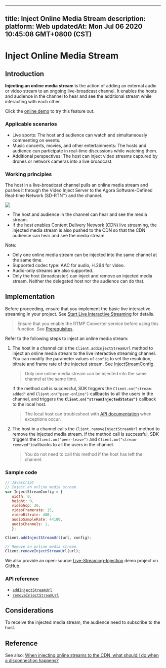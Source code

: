 
---
title: Inject Online Media Stream
description: 
platform: Web
updatedAt: Mon Jul 06 2020 10:45:08 GMT+0800 (CST)
---
# Inject Online Media Stream
## Introduction

**Injecting an online media stream** is the action of adding an external audio or video stream to an ongoing live-broadcast channel. It enables the hosts and audience in the channel to hear and see the additional stream while interacting with each other.


<div class="alert info">Click the <a href="https://webdemo.agora.io/agora-web-showcase/examples/Agora-Interactive-Broadcasting-Live-Streaming-Injection-Web/">online demo</a> to try this feature out.</div>

### Applicable scenarios

- Live sports: The host and audience can watch and simultaneously commenting on events.
- Music concerts, movies, and other entertainments: The hosts and audience can participate in real-time discussions while watching them.
- Additional perspectives: The host can inject video streams captured by drones or network cameras into a live broadcast.

### Working principles

The host in a live-broadcast channel pulls an online media stream and pushes it through the Video Inject Server to the Agora Software-Defined Real-time Network (SD-RTN™) and the channel.

![](https://web-cdn.agora.io/docs-files/1576059890625)

- The host and audience in the channel can hear and see the media stream.
- If the host enables Content Delivery Network (CDN) live streaming, the injected media stream is also pushed to the CDN so that the CDN audience can hear and see the media stream.

<div class="alert note">Note:
	<ul><li>Only one online media stream can be injected into the same channel at the same time.</li>
		<li>Supported codec type: AAC for audio, H.264 for video.</li>
		<li>Audio-only streams are also supported.</li>
		<li>Only the host (broadcaster) can inject and remove an injected media stream. Neither the delegated host nor the audience can do that.</li>
	</ul>
</div>

## Implementation

Before proceeding, ensure that you implement the basic live interactive streaming in your project. See [Start Live Interactive Streaming](../../en/Audio%20Broadcast/start_live_web.md) for details.

> Ensure that you enable the RTMP Converter service before using this function. See [Prerequisites](../../en/Audio%20Broadcast/cdn_streaming_web.md).

Refer to the following steps to inject an online media stream:

1. The host in a channel calls the `Client.addInjectStreamUrl` method to inject an online media stream to the live interactive streaming channel. You can modify the parameter values of `config` to set the resolution, bitrate and frame rate of the injected stream. See [InjectStreamConfig](https://docs.agora.io/en/Audio%20Broadcast/API%20Reference/web/interfaces/agorartc.injectstreamconfig.html).
	> Only one online media stream can be injected into the same channel at the same time.

	If the method call is successful, SDK triggers the `Client.on("stream-added"` and `Client.on("peer-online")` callbacks to all the users in the channel, and triggers the **`Client.on("streamInjectedStatus")`** callback to the local host.
	> The local host can troubleshoot with [API documentation](https://docs.agora.io/en/Audio%20Broadcast/API%20Reference/web/interfaces/agorartc.client.html#on) when exceptions occur.
	
2. The host in a channel calls the `Client.removeInjectStreamUrl` method to remove the injected media stream.
	If the method call is successful, SDK triggers the `Client.on("peer-leave")` and `Client.on("stream-removed")`callbacks to all the users in the channel.
	> You do not need to call this method if the host has left the channel.


### Sample code

```javascript
// Javascript
// Inject an online media stream.
var InjectStreamConfig = {
   width: 0,
   height: 0,
   videoGop: 30,
   videoFramerate: 15,
   videoBitrate: 400,
   audioSampleRate: 44100,
   audioChannels: 1,
   };

Client.addInjectStreamUrl(url, config);

// Remove an online media stream.
Client.removeInjectStreamUrl(url);
```

We also provide an open-source [Live-Streaming-Injection](https://github.com/AgoraIO/Advanced-Interactive-Broadcasting/tree/master/Live-Streaming-Injection) demo project on GitHub.

<a name="api"></a>
### API reference

- [`addInjectStreamUrl`](https://docs.agora.io/en/Audio%20Broadcast/API%20Reference/web/interfaces/agorartc.client.html#addinjectstreamurl)
- [`removeInjectStreamUrl`](https://docs.agora.io/en/Audio%20Broadcast/API%20Reference/web/interfaces/agorartc.client.html#removeinjectstreamurl)


## Considerations
To receive the injected media stream, the audience need to subscribe to the host.

## Reference
See also: [When injecting online streams to the CDN, what should I do when a disconnection happens?](https://docs.agora.io/en/faq/injecting_stream_disconnection_web)

